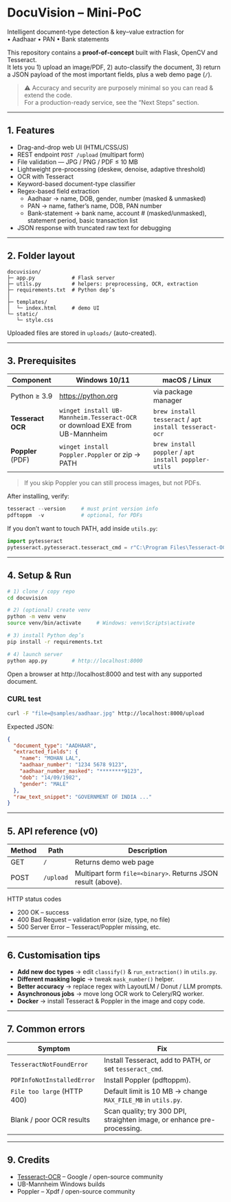 # DocuVision – Mini-PoC  
Intelligent document-type detection & key–value extraction for  
• Aadhaar • PAN • Bank statements  

This repository contains a **proof-of-concept** built with Flask, OpenCV and Tesseract.  
It lets you 1) upload an image/PDF, 2) auto-classify the document, 3) return a JSON payload of the most important fields, plus a web demo page (`/`).

> ⚠️  Accuracy and security are purposely minimal so you can read & extend the code.  
> For a production-ready service, see the “Next Steps” section.

---

## 1.  Features

* Drag-and-drop web UI (HTML/CSS/JS)  
* REST endpoint `POST /upload` (multipart form)  
* File validation — JPG / PNG / PDF ≤ 10 MB  
* Lightweight pre-processing (deskew, denoise, adaptive threshold)  
* OCR with Tesseract  
* Keyword-based document-type classifier  
* Regex-based field extraction  
  * Aadhaar → name, DOB, gender, number (masked & unmasked)  
  * PAN     → name, father’s name, DOB, PAN number  
  * Bank-statement → bank name, account # (masked/unmasked), statement period, basic transaction list  
* JSON response with truncated raw text for debugging

---

## 2.  Folder layout

```
docuvision/
├─ app.py            # Flask server
├─ utils.py          # helpers: preprocessing, OCR, extraction
├─ requirements.txt  # Python dep’s
│
├─ templates/
│  └─ index.html     # demo UI
└─ static/
   └─ style.css
```

Uploaded files are stored in `uploads/` (auto-created).

---

## 3.  Prerequisites

| Component         | Windows 10/11                           | macOS / Linux              |
|-------------------|-----------------------------------------|----------------------------|
| Python ≥ 3.9      | https://python.org                      | via package manager        |
| **Tesseract OCR** | `winget install UB-Mannheim.Tesseract-OCR` <br>or download EXE from UB-Mannheim | `brew install tesseract` / `apt install tesseract-ocr` |
| **Poppler** (PDF) | `winget install Poppler.Poppler` or zip → PATH | `brew install poppler` / `apt install poppler-utils` |

> If you skip Poppler you can still process images, but not PDFs.

After installing, verify:

```powershell
tesseract --version     # must print version info
pdftoppm  -v            # optional, for PDFs
```

If you don’t want to touch PATH, add inside `utils.py`:

```python
import pytesseract
pytesseract.pytesseract.tesseract_cmd = r"C:\Program Files\Tesseract-OCR\tesseract.exe"
```

---

## 4.  Setup & Run

```bash
# 1) clone / copy repo
cd docuvision

# 2) (optional) create venv
python -m venv venv
source venv/bin/activate     # Windows: venv\Scripts\activate

# 3) install Python dep’s
pip install -r requirements.txt

# 4) launch server
python app.py        # http://localhost:8000
```

Open a browser at http://localhost:8000 and test with any supported document.

### CURL test

```bash
curl -F "file=@samples/aadhaar.jpg" http://localhost:8000/upload
```

Expected JSON:

```json
{
  "document_type": "AADHAAR",
  "extracted_fields": {
    "name": "MOHAN LAL",
    "aadhaar_number": "1234 5678 9123",
    "aadhaar_number_masked": "********9123",
    "dob": "14/09/1982",
    "gender": "MALE"
  },
  "raw_text_snippet": "GOVERNMENT OF INDIA ..."
}
```

---

## 5.  API reference (v0)

| Method | Path    | Description                            |
|--------|---------|----------------------------------------|
| GET    | `/`     | Returns demo web page                  |
| POST   | `/upload` | Multipart form `file=<binary>`. Returns JSON result (above). |

HTTP status codes  
* 200 OK          – success  
* 400 Bad Request – validation error (size, type, no file)  
* 500 Server Error – Tesseract/Poppler missing, etc.

---

## 6.  Customisation tips

* **Add new doc types** → edit `classify()` & `run_extraction()` in `utils.py`.  
* **Different masking logic** → tweak `mask_number()` helper.  
* **Better accuracy** → replace regex with LayoutLM / Donut / LLM prompts.  
* **Asynchronous jobs** → move long OCR work to Celery/RQ worker.  
* **Docker** → install Tesseract & Poppler in the image and copy code.  

---

## 7.  Common errors

| Symptom                         | Fix |
|---------------------------------|-----|
| `TesseractNotFoundError`        | Install Tesseract, add to PATH, or set `tesseract_cmd`. |
| `PDFInfoNotInstalledError`      | Install Poppler (pdftoppm). |
| `File too large` (HTTP 400)     | Default limit is 10 MB → change `MAX_FILE_MB` in `utils.py`. |
| Blank / poor OCR results        | Scan quality; try 300 DPI, straighten image, or enhance pre-processing. |




---

## 9.  Credits

* [Tesseract-OCR](https://github.com/tesseract-ocr/tesseract) – Google / open-source community  
* UB-Mannheim Windows builds  
* Poppler – Xpdf / open-source community  

